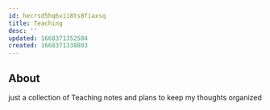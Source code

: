 ```yaml
---
id: hecrsd5hq6vii8ts8fiaxsq
title: Teaching
desc: ''
updated: 1668371352584
created: 1668371338803
---
```

## About
just a collection of Teaching
notes and plans to keep my thoughts organized
